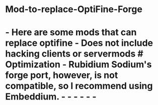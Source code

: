   <h1> Mod-to-replace-OptiFine-Forge  <h1>
- Here are some mods that can replace optifine
- Does not include hacking clients or servermods
# Optimization
- Rubidium
  Sodium's forge port, however, is not compatible, so I recommend using Embeddium.
- 
- 
- 
- 
- 
- 

